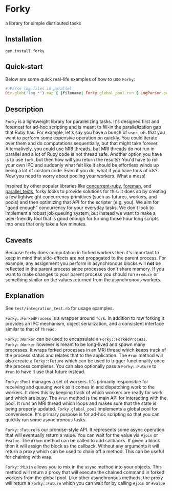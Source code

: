 # Forky

a library for simple distributed tasks

## Installation

```
gem install forky
```

## Quick-start

Below are some quick real-life examples of how to use `Forky`:

```rb
# Parse log files in parallel
Dir.glob('log_*').map { |filename| Forky.global_pool.run { LogParser.parse(filename) }}.map(&:value)
```

## Description

`Forky` is a lightweight library for parallelizing tasks. It's designed first and foremost for ad-hoc scripting and is meant to fill-in the parallelization gap that Ruby has. For example, let's say you have a bunch of `user_ids` that you want to perform some expensive operation on quickly. You could iterate over them and do computations sequentially, but that might take forever. Alternatively, you could use MRI threads, but MRI threads do not run in parallel and a lot of Ruby code is not thread safe. Another option you have is to use `fork`, but then how will you return the results? You'd have to roll your own IPC and suddenly what felt like it should be effortless winds up being a lot of custom code. Even if you do, what if you have tons of ids? Now you need to worry about pooling your workers. What a mess!

Inspired by other popular libraries like [concurrent-ruby](https://github.com/ruby-concurrency/concurrent-ruby), [foreman](https://github.com/ddollar/foreman), and [parallel_tests](https://github.com/grosser/parallel_tests), forky looks to provide solutions for this. It does so by creating a few lightweight concurrency primitives (such as futures, workers, and pools) and then optimizing that API for the scripter (e.g. you). We aim for "good enough" concurrency for your everyday tasks. We don't look to implement a robust job queuing system, but instead we want to make a user-friendly tool that is good enough for turning those hour long scripts into ones that only take a few minutes.

## Caveats

Because `Forky` does computation in forked workers then it's important to keep in mind that side-effects are not propagated to the parent process. For example, any assignment you perform in asynchronous blocks will **not** be reflected in the parent process since processes don't share memory. If you want to make changes to your parent process you should run `#reduce` or something similar on the values returned from the asynchronous workers.

## Explanation

See `test/integration_test.rb` for usage examples.

`Forky::ForkedProcess` is a wrapper around `fork`. In addition to raw forking it provides
an IPC mechanism, object serialization, and a consistent interface similar to that of `Thread`.

`Forky::Worker` can be used to encapsulate a `Forky::ForkedProcess`.
`Forky::Worker` however is meant to be long-lived and spawn many processes.
It wraps forked processes in an MRI thread which keeps track of the process status
and relates that to the application. The `#run` method will also create a `Forky::Future`
which can be used to trigger functionality once the process completes.
You can also optionally pass a `Forky::Future` to `#run` to have it use that future instead.

`Forky::Pool` manages a set of workers. It's primarily responsible for receiving and queuing
work as it comes in and dispatching work to the workers. It does this by keeping track of which
workers are ready for work and which are busy. The `#run` method is the main API for interacting
with the pool. It runs an MRI thread which loops and makes sure
that the state is being properly updated. `Forky.global_pool` implements a global pool for convenience.
It's primary purpose is for ad-hoc scripting so that you can quickly run some asynchronous tasks.

`Forky::Future` is our promise-style API. It represents some async operation that will
eventually return a value. You can wait for the value via `#join` or `#value`.
The `#then` method can be called to add callbacks.
If given a block then it will assign the block as the callback.
Without any arguments it will return a proxy which can be used to chain off a method.
This can be useful for chaining with `#map`.

`Forky::Mixin` allows you to mix in the `async` method into your objects.
This method will return a proxy that will execute the chained command in forked
workers from the global pool.
Like other asynchronous methods, the proxy will return a `Forky::Future` which
you can wait for by calling `#join` or `#value`
